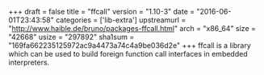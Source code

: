 +++
draft = false
title = "ffcall"
version = "1.10-3"
date = "2016-06-01T23:43:58"
categories = ['lib-extra']
upstreamurl = "http://www.haible.de/bruno/packages-ffcall.html"
arch = "x86_64"
size = "42668"
usize = "297892"
sha1sum = "169fa662235125972ac9a4473a74c4a9be036d2e"
+++
ffcall is a library which can be used to build foreign function call interfaces in embedded interpreters.
